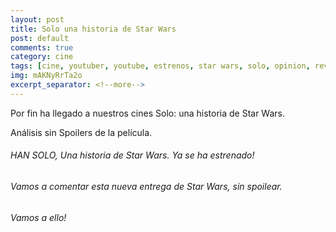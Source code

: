 ```yaml
---
layout: post
title: Solo una historia de Star Wars
post: default
comments: true
category: cine
tags: [cine, youtuber, youtube, estrenos, star wars, solo, opinion, review]
img: mAKNyRrTa2o
excerpt_separator: <!--more-->
---
```


Por fin ha llegado a nuestros cines Solo: una historia de Star Wars.

Análisis sin Spoilers de la película.

<!--more-->

###### HAN SOLO, Una historia de Star Wars. Ya se ha estrenado!
###### Vamos a comentar esta nueva entrega de Star Wars, sin spoilear.

###### Vamos a ello!
